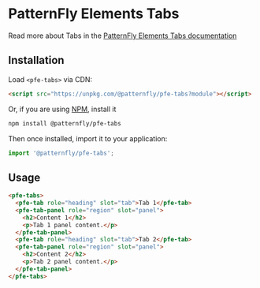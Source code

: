 # PatternFly Elements Tabs
     
Read more about Tabs in the [PatternFly Elements Tabs documentation](https://patternflyelements.org/components/tabs)

##  Installation

Load `<pfe-tabs>` via CDN:

```html
<script src="https://unpkg.com/@patternfly/pfe-tabs?module"></script>
```

Or, if you are using [NPM](https://npm.im), install it

```bash
npm install @patternfly/pfe-tabs
```

Then once installed, import it to your application:

```js
import '@patternfly/pfe-tabs';
```

## Usage

```html
<pfe-tabs>
  <pfe-tab role="heading" slot="tab">Tab 1</pfe-tab>
  <pfe-tab-panel role="region" slot="panel">
    <h2>Content 1</h2>
    <p>Tab 1 panel content.</p>
  </pfe-tab-panel>
  <pfe-tab role="heading" slot="tab">Tab 2</pfe-tab>
  <pfe-tab-panel role="region" slot="panel">
    <h2>Content 2</h2>
    <p>Tab 2 panel content.</p>
  </pfe-tab-panel>
</pfe-tabs>
```

